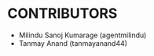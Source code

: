 CONTRIBUTORS
============

 - Milindu Sanoj Kumarage (agentmilindu)
 - Tanmay Anand (tanmayanand44)
